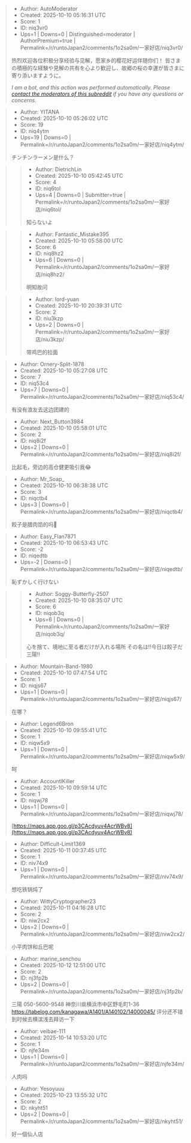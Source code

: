 > - Author: AutoModerator
> - Created: 2025-10-10 05:16:31 UTC
> - Score: 1
> - ID: niq3vr0
> - Ups=1 | Downs=0 | Distinguished=moderator | AuthorPremium=true | Permalink=/r/runtoJapan2/comments/1o2sa0m/一家好店/niq3vr0/
>
> 热烈欢迎各位积极分享经验与见解，愿家乡的樱花好运伴随你们！
> 皆さまの積極的な経験や見解の共有を心より歓迎し、故郷の桜の幸運が皆さまに寄り添いますように。
> 
> *I am a bot, and this action was performed automatically. Please [contact the moderators of this subreddit](/message/compose/?to=/r/runtoJapan2) if you have any questions or concerns.*

> - Author: YITANA
> - Created: 2025-10-10 05:26:02 UTC
> - Score: 19
> - ID: niq4ytm
> - Ups=19 | Downs=0 | Permalink=/r/runtoJapan2/comments/1o2sa0m/一家好店/niq4ytm/
>
> チンチンラーメン是什么？

>> - Author: DietrichLin
>> - Created: 2025-10-10 05:42:45 UTC
>> - Score: 4
>> - ID: niq6tol
>> - Ups=4 | Downs=0 | Submitter=true | Permalink=/r/runtoJapan2/comments/1o2sa0m/一家好店/niq6tol/
>>
>> 知らないよ

>> - Author: Fantastic_Mistake395
>> - Created: 2025-10-10 05:58:00 UTC
>> - Score: 6
>> - ID: niq8hz2
>> - Ups=6 | Downs=0 | Permalink=/r/runtoJapan2/comments/1o2sa0m/一家好店/niq8hz2/
>>
>> 明知故问

>> - Author: lord-yuan
>> - Created: 2025-10-10 20:39:31 UTC
>> - Score: 2
>> - ID: niu3kzp
>> - Ups=2 | Downs=0 | Permalink=/r/runtoJapan2/comments/1o2sa0m/一家好店/niu3kzp/
>>
>> 带鸡巴的拉面

> - Author: Ornery-Split-1878
> - Created: 2025-10-10 05:27:08 UTC
> - Score: 7
> - ID: niq53c4
> - Ups=7 | Downs=0 | Permalink=/r/runtoJapan2/comments/1o2sa0m/一家好店/niq53c4/
>
> 有没有浪友去这边团建的

> - Author: Next_Button3984
> - Created: 2025-10-10 05:58:01 UTC
> - Score: 2
> - ID: niq8i2f
> - Ups=2 | Downs=0 | Permalink=/r/runtoJapan2/comments/1o2sa0m/一家好店/niq8i2f/
>
> 比起毛，旁边的高仓健更吸引我😂

> - Author: Mr_Soap_
> - Created: 2025-10-10 06:38:38 UTC
> - Score: 3
> - ID: niqctb4
> - Ups=3 | Downs=0 | Permalink=/r/runtoJapan2/comments/1o2sa0m/一家好店/niqctb4/
>
> 餃子是腊肉馅的吗👀

> - Author: Easy_Flan7871
> - Created: 2025-10-10 06:53:43 UTC
> - Score: -2
> - ID: niqedtb
> - Ups=-2 | Downs=0 | Permalink=/r/runtoJapan2/comments/1o2sa0m/一家好店/niqedtb/
>
> 恥ずかしく行けない

>> - Author: Soggy-Butterfly-2507
>> - Created: 2025-10-10 08:35:07 UTC
>> - Score: 6
>> - ID: niqob3q
>> - Ups=6 | Downs=0 | Permalink=/r/runtoJapan2/comments/1o2sa0m/一家好店/niqob3q/
>>
>> 心を捨て、境地に至る者だけが入れる場所
>> その名は‼️今日は餃子だ三陽‼️

> - Author: Mountain-Band-1980
> - Created: 2025-10-10 07:47:54 UTC
> - Score: 1
> - ID: niqjs67
> - Ups=1 | Downs=0 | Permalink=/r/runtoJapan2/comments/1o2sa0m/一家好店/niqjs67/
>
> 在哪？

> - Author: Legend6Bron
> - Created: 2025-10-10 09:55:41 UTC
> - Score: 1
> - ID: niqw5x9
> - Ups=1 | Downs=0 | Permalink=/r/runtoJapan2/comments/1o2sa0m/一家好店/niqw5x9/
>
> 呵

> - Author: AccountlKiller
> - Created: 2025-10-10 09:59:14 UTC
> - Score: 1
> - ID: niqwj78
> - Ups=1 | Downs=0 | Permalink=/r/runtoJapan2/comments/1o2sa0m/一家好店/niqwj78/
>
> [https://maps.app.goo.gl/p3CAcdyuv4AcrWBv8](https://maps.app.goo.gl/p3CAcdyuv4AcrWBv8)

> - Author: Difficult-Limit1369
> - Created: 2025-10-11 00:37:45 UTC
> - Score: 1
> - ID: niv74x9
> - Ups=1 | Downs=0 | Permalink=/r/runtoJapan2/comments/1o2sa0m/一家好店/niv74x9/
>
> 想吃铁锅炖了

> - Author: WittyCryptographer23
> - Created: 2025-10-11 04:16:28 UTC
> - Score: 2
> - ID: niw2cx2
> - Ups=2 | Downs=0 | Permalink=/r/runtoJapan2/comments/1o2sa0m/一家好店/niw2cx2/
>
> 小平肉饼和丘巴呢

> - Author: marine_senchou
> - Created: 2025-10-12 12:51:00 UTC
> - Score: 2
> - ID: nj3fp2b
> - Ups=2 | Downs=0 | Permalink=/r/runtoJapan2/comments/1o2sa0m/一家好店/nj3fp2b/
>
> 三陽
> 050-5600-9548
> 神奈川県横浜市中区野毛町1-36 
> https://tabelog.com/kanagawa/A1401/A140102/14000045/ 
> 评分还不错 到时候去横滨浅去拜访一下

> - Author: veibae-111
> - Created: 2025-10-14 10:53:20 UTC
> - Score: 1
> - ID: njfe34m
> - Ups=1 | Downs=0 | Permalink=/r/runtoJapan2/comments/1o2sa0m/一家好店/njfe34m/
>
> 人肉吗

> - Author: Yesoyuuu
> - Created: 2025-10-23 13:55:32 UTC
> - Score: 2
> - ID: nkyht51
> - Ups=2 | Downs=0 | Permalink=/r/runtoJapan2/comments/1o2sa0m/一家好店/nkyht51/
>
> 好一個仙人店
